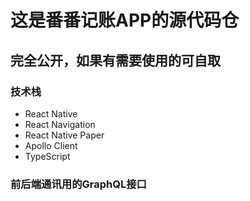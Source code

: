 # 这是番番记账APP的源代码仓
## 完全公开，如果有需要使用的可自取

### 技术栈

- React Native
- React Navigation
- React Native Paper
- Apollo Client
- TypeScript

### 前后端通讯用的GraphQL接口